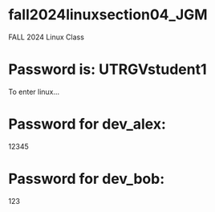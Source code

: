 # fall2024linuxsection04_JGM
FALL 2024 Linux Class

# Password is: UTRGVstudent1
To enter linux...

# Password for dev_alex:
12345
# Password for dev_bob:
123
